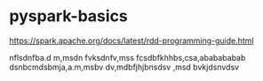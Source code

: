 # pyspark-basics

https://spark.apache.org/docs/latest/rdd-programming-guide.html


nflsdnfba.d m,msdn fvksdnfv,mss fcsdbfkhhbs,csa,ababababab
dsnbcmdsbmja,a.m,msbv dv,mdbfjhjbnsdsv ,msd bvkjdsnvdsv